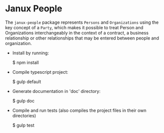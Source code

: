 # Janux People

The `janux-people` package represents `Persons` and `Organizations` using the key concept of a `Party`, which makes it possible to treat Person and Organizations interchangeably in the context of a contract, a business relationship or other relationships that may be entered between people and organization.

* Install by running:

	$ npm install


* Compile typescript project:


	$ gulp default


* Generate documentation in 'doc' directory:

	$ gulp doc

* Compile and run tests (also compiles the project files in their own directories)

    $ gulp test
    